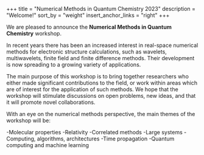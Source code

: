 +++
title = "Numerical Methods in Quantum Chemistry 2023"
description = "Welcome!"
sort_by = "weight"
insert_anchor_links = "right"
+++

We are pleased to announce the **Numerical Methods in Quantum Chemistry** workshop. 

In recent years there has been an increased interest in real-space numerical methods for electronic structure calculations, such as wavelets, multiwavelets, finite field and finite difference methods. Their development is now spreading to a growing variety of applications.

The main purpose of this workshop is to bring together researchers who either made significant contributions to the field, or work within areas which are of interest for the application of such methods. We hope that the workshop will stimulate discussions on open problems, new ideas, and that it will promote novel collaborations.

With an eye on the numerical methods perspective, the main themes of the workshop will be:

-Molecular properties
-Relativity
-Correlated methods
-Large systems
-Computing, algorithms, architectures
-Time propagation
-Quantum computing and machine learning

